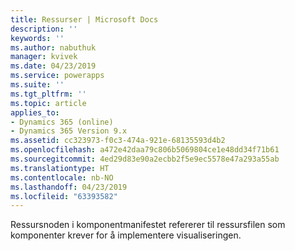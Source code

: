 ```yaml
---
title: Ressurser | Microsoft Docs
description: ''
keywords: ''
ms.author: nabuthuk
manager: kvivek
ms.date: 04/23/2019
ms.service: powerapps
ms.suite: ''
ms.tgt_pltfrm: ''
ms.topic: article
applies_to:
- Dynamics 365 (online)
- Dynamics 365 Version 9.x
ms.assetid: cc323973-f0c3-474a-921e-68135593d4b2
ms.openlocfilehash: a472e42daa79c806b5069804ce1e48dd34f71b61
ms.sourcegitcommit: 4ed29d83e90a2ecbb2f5e9ec5578e47a293a55ab
ms.translationtype: HT
ms.contentlocale: nb-NO
ms.lasthandoff: 04/23/2019
ms.locfileid: "63393582"
---
```

Ressursnoden i komponentmanifestet refererer til ressursfilen som komponenter krever for å implementere visualiseringen.
